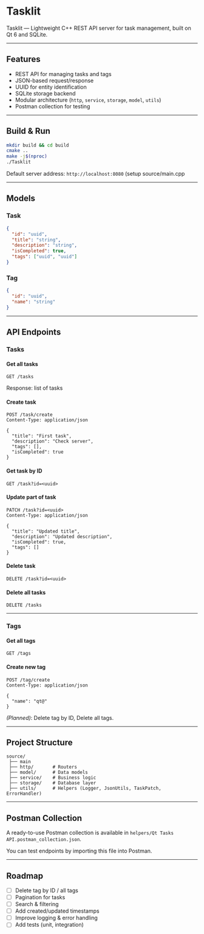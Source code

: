 # Tasklit
Tasklit — Lightweight C++ REST API server for task management, built on Qt 6 and SQLite.

---

## Features
- REST API for managing tasks and tags
- JSON-based request/response
- UUID for entity identification
- SQLite storage backend
- Modular architecture (`http`, `service`, `storage`, `model`, `utils`)
- Postman collection for testing

---

## Build & Run
```bash
mkdir build && cd build
cmake ..
make -j$(nproc)
./Tasklit
```

Default server address: `http://localhost:8080` (setup source/main.cpp

---

## Models

### Task
```json
{
  "id": "uuid",
  "title": "string",
  "description": "string",
  "isCompleted": true,
  "tags": ["uuid", "uuid"]
}
```

### Tag
```json
{
  "id": "uuid",
  "name": "string"
}
```

---

## API Endpoints

### Tasks

#### Get all tasks
```
GET /tasks
```
Response: list of tasks

#### Create task
```
POST /task/create
Content-Type: application/json

{
  "title": "First task",
  "description": "Check server",
  "tags": [],
  "isCompleted": true
}
```

#### Get task by ID
```
GET /task?id=<uuid>
```

#### Update part of task
```
PATCH /task?id=<uuid>
Content-Type: application/json

{
  "title": "Updated title",
  "description": "Updated description",
  "isCompleted": true,
  "tags": []
}
```

#### Delete task
```
DELETE /task?id=<uuid>
```

#### Delete all tasks
```
DELETE /tasks
```

---

### Tags

#### Get all tags
```
GET /tags
```

#### Create new tag
```
POST /tag/create
Content-Type: application/json

{
  "name": "qt@"
}
```

*(Planned)*: Delete tag by ID, Delete all tags.

---

## Project Structure
```
source/
 ├── main
 ├── http/       # Routers
 ├── model/      # Data models
 ├── service/    # Business logic
 ├── storage/    # Database layer
 ├── utils/      # Helpers (Logger, JsonUtils, TaskPatch, ErrorHandler)
```

---

## Postman Collection
A ready-to-use Postman collection is available in `helpers/Qt Tasks API.postman_collection.json`.

You can test endpoints by importing this file into Postman.

---

## Roadmap
- [ ] Delete tag by ID / all tags
- [ ] Pagination for tasks
- [ ] Search & filtering
- [ ] Add created/updated timestamps
- [ ] Improve logging & error handling
- [ ] Add tests (unit, integration)
